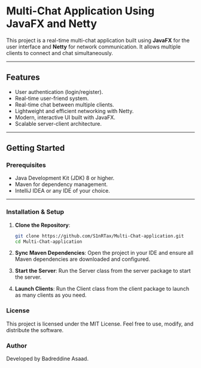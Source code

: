 # Multi-Chat Application Using JavaFX and Netty

This project is a real-time multi-chat application built using **JavaFX** for the user interface and **Netty** for network communication. It allows multiple clients to connect and chat simultaneously.

---

## Features
- User authentication (login/register).
- Real-time user-friend system.
- Real-time chat between multiple clients.
- Lightweight and efficient networking with Netty.
- Modern, interactive UI built with JavaFX.
- Scalable server-client architecture.

---

## Getting Started

### Prerequisites
- Java Development Kit (JDK) 8 or higher.
- Maven for dependency management.
- IntelliJ IDEA or any IDE of your choice.

---

### Installation & Setup

1. **Clone the Repository**:
   ```bash
   git clone https://github.com/S1nRTax/Multi-Chat-application.git
   cd Multi-Chat-application

2. **Sync Maven Dependencies**: Open the project in your IDE and ensure all Maven dependencies are downloaded and configured.

3. **Start the Server**: Run the Server class from the server package to start the server.

4. **Launch Clients**: Run the Client class from the client package to launch as many clients as you need.


### License
This project is licensed under the MIT License. Feel free to use, modify, and distribute the software.

### Author
Developed by Badreddine Asaad.
